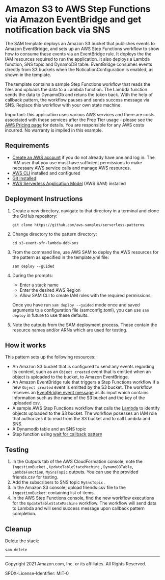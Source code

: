 # Amazon S3 to AWS Step Functions via Amazon EventBridge and get notification back via SNS

The SAM template deploys an Amazon S3 bucket that publishes events to Amazon EventBridge, and sets up an AWS Step Functions workflow to show how to consume these events via an EventBridge rule. It deploys the the IAM resources required to run the application. It also deploys a Lambda function, SNS topic and DynamoDB table. EventBridge consumes events directly from S3 buckets when the NoticationConfiguration is enabled, as shown in the template. 

The template contains a sample Step Functions workflow that reads the files and uploads the data to a Lambda function. The Lambda function sends the data to DynamoDb and retuns the token back. With the help of callback pattern, the workflow pauses and sends success message via SNS. Replace this workflow with your own state machine.



Important: this application uses various AWS services and there are costs associated with these services after the Free Tier usage - please see the [AWS Pricing page](https://aws.amazon.com/pricing/) for details. You are responsible for any AWS costs incurred. No warranty is implied in this example.

## Requirements

- [Create an AWS account](https://portal.aws.amazon.com/gp/aws/developer/registration/index.html) if you do not already have one and log in. The IAM user that you use must have sufficient permissions to make necessary AWS service calls and manage AWS resources.
- [AWS CLI](https://docs.aws.amazon.com/cli/latest/userguide/install-cliv2.html) installed and configured
- [Git Installed](https://git-scm.com/book/en/v2/Getting-Started-Installing-Git)
- [AWS Serverless Application Model](https://docs.aws.amazon.com/serverless-application-model/latest/developerguide/serverless-sam-cli-install.html) (AWS SAM) installed

## Deployment Instructions

1. Create a new directory, navigate to that directory in a terminal and clone the GitHub repository:
   ```
   git clone https://github.com/aws-samples/serverless-patterns
   ```
1. Change directory to the pattern directory:
   ```
   cd s3-event-sfn-lambda-ddb-sns
   ```
1. From the command line, use AWS SAM to deploy the AWS resources for the pattern as specified in the template.yml file:
   ```
   sam deploy --guided
   ```
1. During the prompts:

   - Enter a stack name
   - Enter the desired AWS Region
   - Allow SAM CLI to create IAM roles with the required permissions.

   Once you have run `sam deploy --guided` mode once and saved arguments to a configuration file (samconfig.toml), you can use `sam deploy` in future to use these defaults.

1. Note the outputs from the SAM deployment process. These contain the resource names and/or ARNs which are used for testing.

## How it works

This pattern sets up the following resources:

- An Amazon S3 bucket that is configured to send any events regarding its content, such as an `Object created` event that is emitted when an object is uploaded to the bucket, to Amazon EventBridge.
- An Amazon EventBridge rule that triggers a Step Functions workflow if a new `Object created` event is emitted by the S3 bucket. The workflow receives an [EventBridge event message](https://docs.aws.amazon.com/AmazonS3/latest/userguide/ev-events.html) as its input which contains information such as the name of the S3 bucket and the key of the uploaded csv.
- A sample AWS Step Functions workflow that calls the [Lambda](https://docs.aws.amazon.com/lambda/latest/dg/welcome.html) to identify objects uploaded to the S3 bucket. The workflow posesses an IAM role that authorizes it to read from the S3 bucket and to call Lambda and SNS.
- A Dynamodb table and an SNS topic
- Step function using [wait for callback pattern](https://docs.aws.amazon.com/step-functions/latest/dg/connect-to-resource.html#connect-wait-token)

## Testing

1. In the Outputs tab of the AWS CloudFormation console, note the `IngestionBucket` , `UpdateTableStateMachine` , `DynamoDBTable`, `LambdaFunction`, `MySnsTopic` outputs. You can use the provided friends.csv for testing.
2. Add the subscribers to SNS topic `MySnsTopic` .
3. In the Amazon S3 console, upload friends.csv file to the `IngestionBucket`: containing list of items.
4. In the AWS Step Functions console, find the new workflow executions for the `UpdateTableStateMachine` workflow. The workflow will send data to Lambda and will send success message upon callback pattern completion.


## Cleanup

Delete the stack:

```bash
sam delete
```

---

Copyright 2021 Amazon.com, Inc. or its affiliates. All Rights Reserved.

SPDX-License-Identifier: MIT-0
